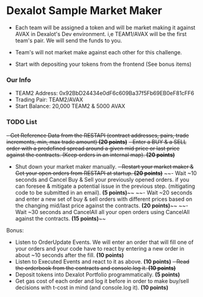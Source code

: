 # Dexalot Sample Market Maker

- Each team will be assigned a token and will be market making it against AVAX in Dexalot's Dev environment. i,e TEAM1/AVAX will be the first team's pair. We will send the funds to you.

- Team's will not market make against each other for this challenge.

- Start with depositing your tokens from the frontend (See bonus items)

### Our Info
- TEAM2 Address: 0x92BbD24434e0dF6c609Ba37f5Fb69EB0eF81cFF6
- Trading Pair: TEAM2/AVAX
- Start Balance: 20,000 TEAM2 & 5000 AVAX

### TODO List

~~- Get Reference Data from the RESTAPI (contract addresses, pairs, trade increments, min, max trade amount) **(20 points)**~~
~~- Enter a BUY & a SELL order with a predefined spread around a given mid price or last price against the contracts. (Keep orders in an internal map). **(20 points)**~~
- Shut down your market maker manually.
~~- Restart your market maker &  Get your open orders from RESTAPI at startup. **(20 points)**~~
~~- Wait ~10 seconds and Cancel Buy & Sell your previously opened orders. if you can foresee & mitigate a potential issue in the previous step. (mitigating code to be submitted in an email). **(5 points)**~~
~~- Wait ~20 seconds and enter a new set of buy & sell orders  with different prices based on the changing mid/last price  against the contracts. **(20 points)**~~
~~- Wait ~30 seconds and CancelAll all your open orders using CancelAll against the contracts. **(15 points)**~~

Bonus:

- Listen to OrderUpdate Events. We will enter an order that will fill one of your orders and your code have to react by entering a new order in about ~10 seconds after the fill. **(10 points)**
- Listen to Executed Events and react to it as above. **(10 points)**
~~- Read the orderbook from the contracts and console.log it. **(10 points)**~~
- Deposit tokens into Dexalot Portfolio programmatically. **(5 points)** 
- Get gas cost of each order and log it before in order to make buy/sell decisions with t-cost in mind (and console.log it). **(10 points)**